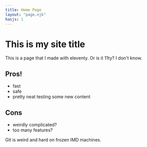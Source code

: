 ```yaml
--- 
title: Home Page
layout: "page.njk"
hasjs: 1
---
```


# This is my site title

This is a page that I made with eleventy. Or is it 11ty? I don't know.

## Pros!

- fast
- safe
- pretty neat
testing some new content

## Cons
- weirdly complicated?
- too many features?

Git is weird and hard on frozen IMD machines.
